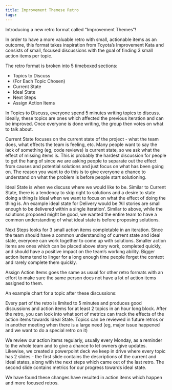 ```yaml
---
title: Improvement Themese Retro
tags:
---
```


Introducing a new retro format called “Improvement Themes”! 

In order to have a more valuable retro with small, actionable items as an outcome, this format takes inspiration from Toyota’s Improvement Kata and consists of small, focused discussions with the goal of finding 3 small action items per topic.

The retro format is broken into 5 timeboxed sections:
- Topics to Discuss
- (For Each Topic Chosen)
- Current State
- Ideal State
- Next Steps
- Assign Action Items

In Topics to Discuss, everyone spend 5 minutes writing topics to discuss. Ideally, these topics are ones which affected the previous iteration and can be improved. Once everyone is done writing, the group then votes on what to talk about.

Current State focuses on the current state of the project - what the team does, what effects the team is feeling, etc. Many people want to say the lack of something (eg, code reviews) is current state, so we ask what the effect of missing items is. This is probably the hardest discussion for people to get the hang of since we are asking people to separate out the effect from causes and potential solutions and just focus on what has been going on. The reason you want to do this is to give everyone a chance to understand on what the problem is before people start solutioning.

Ideal State is when we discuss where we would like to be. Similar to Current State, there is a tendency to skip right to solutions and a desire to state doing a thing is ideal when we want to focus on what the effect of doing the thing is. An example ideal state for Delivery would be ‘All stories are small enough to be delivered within a single iteration’. Similar to above, while the solutions proposed might be good, we wanted the entire team to have a common understanding of what ideal state is before proposing solutions.

Next Steps looks for 3 small action items completable in an iteration. Since the team should have a common understanding of current state and ideal state, everyone can work together to come up with solutions. Smaller action items are ones which can be placed above story work, completed quickly, and should have a positive impact on the team’s working ability. Bigger action items tend to linger for a long enough time people forget the context and rarely complete them quickly.

Assign Action Items goes the same as usual for other retro formats with an effort to make sure the same person does not have a lot of action items assigned to them.

An example chart for a topic after these discussions:


Every part of the retro is limited to 5 minutes and produces good discussions and action items for at least 2 topics in an hour long block. After the retro, you can look into what sort of metrics can track the effects of the action items towards Ideal State. Topics can be reviewed in future retros or in another meeting when there is a large need (eg, major issue happened and we want to do a special retro on it)

We review our action items regularly, usually every Monday, as a reminder to the whole team and to give a chance to let owners give updates. Likewise, we created a powerpoint deck we keep in drive where every topic has 2 slides - the first slide contains the descriptions of the current and ideal states, along with the next steps which came out of the last retro. The second slide contains metrics for our progress towards ideal state.

We have found these changes have resulted in action items which happen and more focused retros.
